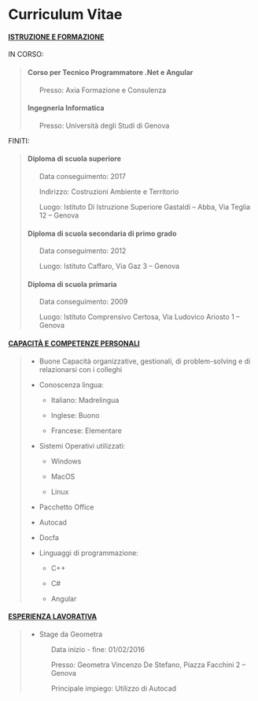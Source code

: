 # Curriculum Vitae

#### <u>ISTRUZIONE E FORMAZIONE</u>

IN CORSO:
> <h4>Corso per Tecnico Programmatore .Net e Angular</h4>
> <ul>Presso: Axia Formazione e Consulenza</ul>
> <h4>Ingegneria Informatica</h4>
> <ul>Presso: Università degli Studi di Genova</ul>

FINITI:
> <h4>Diploma di scuola superiore</h4>
> <ul>Data conseguimento: 2017</ul>
> <ul>Indirizzo: Costruzioni Ambiente e Territorio</ul>
> <ul>Luogo: Istituto Di Istruzione Superiore Gastaldi – Abba, Via Teglia 12 – Genova</ul>
>
> <h4>Diploma di scuola secondaria di primo grado</h4>
> <ul>Data conseguimento: 2012</ul>
> <ul>Luogo: Istituto Caffaro, Via Gaz 3 – Genova</ul>
>
> <h4>Diploma di scuola primaria</h4>
> <ul>Data conseguimento: 2009</ul>
> <ul>Luogo: Istituto Comprensivo Certosa, Via Ludovico Ariosto 1 – Genova</ul>

#### <u>CAPACITÀ E COMPETENZE PERSONALI</u>
> <ul><li>Buone Capacità organizzative, gestionali, di problem-solving e di relazionarsi con i colleghi</li></ul>
> <ul><li>Conoscenza lingua:</li></ul>
> <ul><ul><li>Italiano: Madrelingua</li></ul></ul>
> <ul><ul><li>Inglese: Buono</li></ul></ul>
> <ul><ul><li>Francese: Elementare</li></ul></ul>
> <ul><li>Sistemi Operativi utilizzati:</li></ul>
> <ul><ul><li>Windows</li></ul></ul>
> <ul><ul><li>MacOS</li></ul></ul>
> <ul><ul><li>Linux</li></ul></ul>
> <ul><li>Pacchetto Office</li></ul>
> <ul><li>Autocad</li></ul>
> <ul><li>Docfa</li></ul>
> <ul><li>Linguaggi di programmazione:</li></ul>
> <ul><ul><li>C++</li></ul></ul>
> <ul><ul><li>C#</li></ul></ul>
> <ul><ul><li>Angular</li></ul></ul>

#### <u>ESPERIENZA LAVORATIVA</u>
> <ul><li>Stage da Geometra</li></ul>
> <ul><ul>Data inizio - fine: 01/02/2016</ul></ul>
> <ul><ul>Presso: Geometra Vincenzo De Stefano, Piazza Facchini 2 – Genova</ul></ul>
> <ul><ul>Principale impiego: Utilizzo di Autocad</ul></ul>

